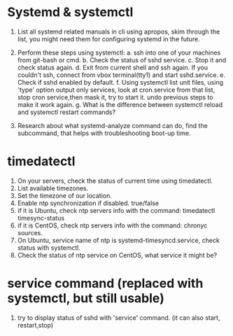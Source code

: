 # Systemd & systemctl 
1. List all systemd related manuals in cli using apropos, skim through the list, you might need them for configuring systemd in the future.
2. Perform these steps using systemctl:
    a. ssh into one of your machines from git-bash or cmd.
    b. Check the status of sshd service. 
    c. Stop it and check status again. 
    d. Exit from current shell and ssh again. If you couldn't ssh, connect from vbox terminal(tty1) and start sshd.service.
    e. Check if sshd enabled by default.
    f. Using systemctl list unit files, using 'type' option output only services, look at cron.service from that list, stop cron service,then mask it, try to start it. undo previous steps to make it work again.
    g. What is the difference between systemctl reload and systemctl restart commands?

3. Research about what systemd-analyze command can do, find the subcommand, that helps with troubleshooting boot-up time.

# timedatectl 
1. On your servers, check the status of current time using timedatectl.
2. List available timezones.
3. Set the timezone of our location.
4. Enable ntp synchronization if disabled. true/false
5. if it is Ubuntu, check ntp servers info with the command: timedatectl timesync-status
6. if it is CentOS, check ntp servers info with the command: chronyc sources.
7. On Ubuntu, service name of ntp is systemd-timesyncd.service, check status with systemctl.
8. Check the status of ntp service on CentOS, what service it might be?

# service command (replaced with systemctl, but still usable)
1. try to display status of sshd with 'service' command. (it can also start, restart,stop) 

